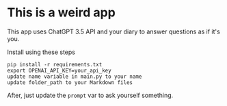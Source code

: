 # This is a weird app

This app uses ChatGPT 3.5 API and your diary to answer questions as if it's you.

Install using these steps
```
pip install -r requirements.txt
export OPENAI_API_KEY=your_api_key
update name variable in main.py to your name
update folder_path to your Markdown files 
```
After, just update the `prompt` var to ask yourself something.